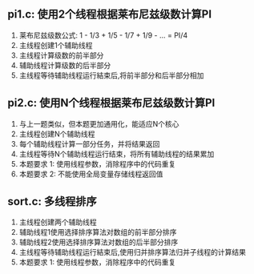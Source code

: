## pi1.c: 使用2个线程根据莱布尼兹级数计算PI
1. 莱布尼兹级数公式:  1 - 1/3 + 1/5 - 1/7 + 1/9 - ... = PI/4
2. 主线程创建1个辅助线程
3. 主线程计算级数的前半部分
4. 辅助线程计算级数的后半部分
5. 主线程等待辅助线程运行結束后,将前半部分和后半部分相加

## pi2.c: 使用N个线程根据莱布尼兹级数计算PI
1. 与上一题类似，但本题更加通用化，能适应N个核心
2. 主线程创建N个辅助线程
3. 每个辅助线程计算一部分任务，并将结果返回
4. 主线程等待N个辅助线程运行结束，将所有辅助线程的结果累加
5. 本题要求 1: 使用线程参数，消除程序中的代码重复 
6. 本题要求 2: 不能使用全局变量存储线程返回值

## sort.c: 多线程排序
1. 主线程创建两个辅助线程
2. 辅助线程1使用选择排序算法对数组的前半部分排序
3. 辅助线程2使用选择排序算法对数组的后半部分排序
4. 主线程等待辅助线程运行結束后,使用归并排序算法归并子线程的计算结果
5. 本题要求 1: 使用线程参数，消除程序中的代码重复 
